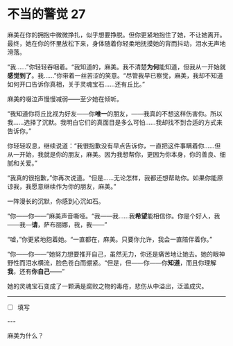 # 不当的警觉 27

麻美在你的拥抱中微微挣扎，似乎想要挣脱。但你更紧地抱住了她，不让她离开。最终，她在你的怀里放松下来，身体随着你轻柔地抚摸她的背而抖动，泪水无声地滑落。

“我……”你轻轻吞咽着。“我知道的，麻美。我不清楚**为何**能知道，但我从一开始就**感觉到了**。我……”你带着一丝苦涩的笑意。“尽管我早已察觉，麻美，我却不知道如何开口告诉你真相，关于灵魂宝石……还有丘比。”

麻美的啜泣声慢慢减弱——至少她在倾听。

“我知道你将丘比视为好友——你**唯一**的朋友，——我真的不想这样伤害你。所以我……选择了沉默。我明白它们的真面目是多么可怕……我却找不到合适的方式来告诉你。”

你轻轻叹息，继续说道：“我很抱歉没有早点告诉你，一直把这件事瞒着你……但从一开始，我就是你的朋友，麻美。因为我想帮你，更因为你本身，你的善良、细腻和关爱。”

“我真的很抱歉，”你再次说道。“但是……无论怎样，我都还想帮助你。如果你能原谅我，我愿意继续作为你的朋友，麻美。”

一阵漫长的沉默，你感到心沉如石。

“你——你——”麻美声音嘶哑。“我——我……我**希望**能相信你。你是个好人，我——我—**请**，萨布丽娜，我，我——”

“嘘，”你更紧地抱着她。“一直都在，麻美。只要你允许，我会一直陪伴着你。”

“你——你——”她努力想要推开自己，虽然无力，你还是痛苦地让她去。她的眼神野性而泪水横流，脸色苍白而绷紧。“但是，但——你——你**知道**，而且你理解**我**，还有**你自己**——”

她的灵魂宝石变成了一颗满是腐败之物的毒疮，悲伤从中溢出，泛滥成灾。

---

- [ ] 填写

---​

麻美为什么？
